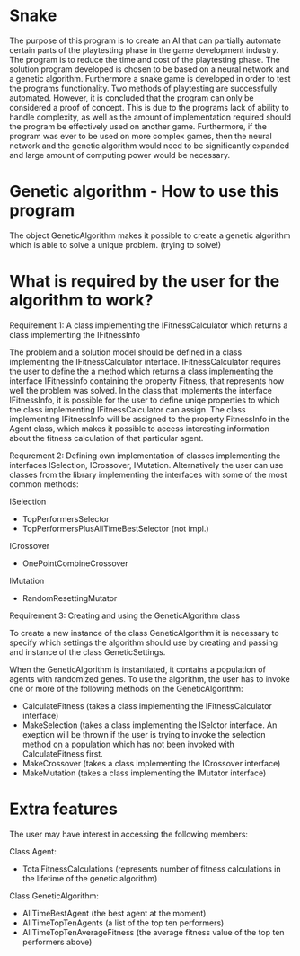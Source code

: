 # Snake

The purpose of this program is to create an AI that can partially automate certain
parts of the playtesting phase in the game development
industry. The program is to reduce the
time and cost of the playtesting phase. The solution
program developed is chosen to be based on
a neural network and a genetic algorithm. Furthermore
a snake game is developed in order to
test the programs functionality. Two methods of
playtesting are successfully automated. However,
it is concluded that the program can only
be considered a proof of concept. This is due to
the programs lack of ability to handle complexity,
as well as the amount of implementation
required should the program be effectively used
on another game. Furthermore, if the program
was ever to be used on more complex games,
then the neural network and the genetic algorithm
would need to be significantly expanded
and large amount of computing power would be
necessary.


# Genetic algorithm - How to use this program

The object GeneticAlgorithm makes it possible to create a genetic algorithm which is able to solve a unique problem. (trying to solve!)

# What is required by the user for the algorithm to work?

Requirement 1: A class implementing the IFitnessCalculator which returns a class implementing the IFitnessInfo

The problem and a solution model should be defined in a class implementing the IFitnessCalculator interface. 
IFitnessCalculator requires the user to define the a method which returns a class implementing the interface IFitnessInfo containing the property Fitness, that represents how well the problem was solved. 
In the class that implements the interface IFitnessInfo, it is possible for the user to define uniqe properties to which the class implementing IFitnessCalculator can assign. The class implementing IFitnessInfo will be assigned to the property FitnessInfo in the Agent class, which makes it possible to access interesting information about the fitness calculation of that particular agent. 

Requrement 2: Defining own implementation of classes implementing the interfaces ISelection, ICrossover, IMutation. Alternatively the user can use classes from the library implementing the interfaces with some of the most common methods:

ISelection
- TopPerformersSelector
- TopPerformersPlusAllTimeBestSelector (not impl.)

ICrossover
- OnePointCombineCrossover

IMutation
- RandomResettingMutator

Requirement 3: Creating and using the GeneticAlgorithm class

To create a new instance of the class GeneticAlgorithm it is necessary to specify which settings the algorithm should use by creating and passing and instance of the class GeneticSettings. 

When the GeneticAlgorithm is instantiated, it contains a population of agents with randomized genes.
To use the algorithm, the user has to invoke one or more of the following methods on the GeneticAlgorithm: 

- CalculateFitness (takes a class implementing the IFitnessCalculator interface)
- MakeSelection (takes a class implementing the ISelctor interface. An exeption will be thrown if the user is trying to invoke the selection method on a population which has not been invoked with CalculateFitness first.
- MakeCrossover (takes a class implementing the ICrossover interface)
- MakeMutation (takes a class implementing the IMutator interface)

# Extra features
The user may have interest in accessing the following members: 

Class Agent: 
- TotalFitnessCalculations (represents number of fitness calculations in the lifetime of the genetic algorithm)

Class GeneticAlgorithm:
- AllTimeBestAgent (the best agent at the moment)
- AllTimeTopTenAgents (a list of the top ten performers)
- AllTimeTopTenAverageFitness (the average fitness value of the top ten performers above)

